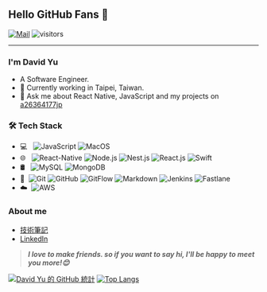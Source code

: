 ## Hello GitHub Fans 👋
[![Mail](https://img.shields.io/badge/-a26364177jp@gmail.com-c14438?style=flat&logo=Gmail&logoColor=white&link=mailto:a26364177jp@gmail.com)](mailto:joeysiwei@gmail.com)
![visitors](https://visitor-badge.laobi.icu/badge?page_id=a26364177_github)

---

### I'm David Yu

- A Software Engineer.
- 🌱 Currently working in Taipei, Taiwan.
- 💬 Ask me about React Native, JavaScript and my projects on [a26364177jp](mailto:a26364177jp@gmail.com)

### 🛠 Tech Stack

- 💻 &#160; ![JavaScript](https://img.shields.io/badge/-JavaScript-333333?style=flat&logo=JavaScript&logoColor=007396)
![MacOS](https://img.shields.io/badge/-MacOS-333333?style=flat&logo=macos&logoColor=FCC624)
- 🌐 &#160; ![React-Native](https://img.shields.io/badge/-ReactNative-333333?style=flat&logo=react)
![Node.js](https://img.shields.io/badge/-Nest.js-333333?style=flat&logo=nestjs)
![Nest.js](https://img.shields.io/badge/-Node.js-333333?style=flat&logo=node.js)
![React.js](https://img.shields.io/badge/-React.js-333333?style=flat&logo=react)
![Swift](https://img.shields.io/badge/-Swift-333333?style=flat&logo=Swift&logoColor=007396)
- 🛢 &#160; ![MySQL](https://img.shields.io/badge/-MySQL-333333?style=flat&logo=mysql)
![MongoDB](https://img.shields.io/badge/-MongoDB-333333?style=flat&logo=mongodb)
- 🔧 &#160;![Git](https://img.shields.io/badge/-Git-333333?style=flat&logo=git)
![GitHub](https://img.shields.io/badge/-GitHub-333333?style=flat&logo=github)
![GitFlow](https://img.shields.io/badge/-GitFlow-333333?style=flat&logo=git)
![Markdown](https://img.shields.io/badge/-Markdown-333333?style=flat&logo=markdown)
![Jenkins](https://img.shields.io/badge/-Jenkins-333333?style=flat&logo=jenkins)
![Fastlane](https://img.shields.io/badge/-Fastlane-333333?style=flat&logo=fastlane)
- ☁️ &#160;![AWS](https://img.shields.io/badge/-AWS-333333?style=flat&logo=amazonaws)

### About me
- [技術筆記](https://tw-developer-note.github.io/note/)
- [LinkedIn](https://www.linkedin.com/in/david-yu-23a3a314b)

> ***I love to make friends. so if you want to say hi, I'll be happy to meet you more!😊***

[![David Yu 的 GitHub 統計](https://github-readme-stats.vercel.app/api?username=a26364177&show_icons=true&theme=tokyonight)](https://github.com/a26364177)
[![Top Langs](https://github-readme-stats.vercel.app/api/top-langs/?username=a26364177&layout=compact)](https://github.com/a26364177)

